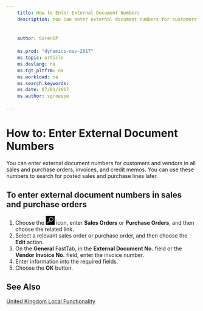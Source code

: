 ```yaml
---
    title: How to Enter External Document Numbers
    description: You can enter external document numbers for customers and vendors in all sales and purchase orders, invoices, and credit memos. You can use these numbers to search for posted sales and purchase lines later.
    
     
    author: SorenGP

    ms.prod: "dynamics-nav-2017"
    ms.topic: article
    ms.devlang: na
    ms.tgt_pltfrm: na
    ms.workload: na
    ms.search.keywords:
    ms.date: 07/01/2017
    ms.author: sgroespe

---
```

# How to: Enter External Document Numbers
You can enter external document numbers for customers and vendors in all sales and purchase orders, invoices, and credit memos. You can use these numbers to search for posted sales and purchase lines later.  

## To enter external document numbers in sales and purchase orders  

1.  Choose the ![Search for Page or Report](../../media/ui-search/search_small.png "Search for Page or Report icon") icon, enter **Sales Orders** or **Purchase Orders**, and then choose the related link.  
2.  Select a relevant sales order or purchase order, and then choose the **Edit** action.  
3.  On the **General** FastTab, in the **External Document No.** field or the **Vendor Invoice No.** field, enter the invoice number.  
4.  Enter information into the required fields.  
5.  Choose the **OK** button.  

## See Also  
 [United Kingdom Local Functionality](united-kingdom-local-functionality.md)
